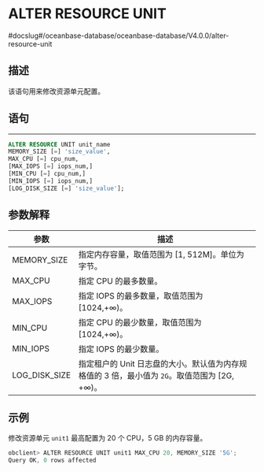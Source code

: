 # ALTER RESOURCE UNIT

#docslug#/oceanbase-database/oceanbase-database/V4.0.0/alter-resource-unit


## 描述


该语句用来修改资源单元配置。

## 语句
-----------------------

```sql
ALTER RESOURCE UNIT unit_name
MEMORY_SIZE [=] 'size_value',
MAX_CPU [=] cpu_num,
[MAX_IOPS [=] iops_num,]
[MIN_CPU [=] cpu_num,]
[MIN_IOPS [=] iops_num,]
[LOG_DISK_SIZE [=] 'size_value'];
```



## 参数解释




|       参数        |                            描述                            |
|-----------------|----------------------------------------------------------|
| MEMORY_SIZE  | 指定内存容量，取值范围为 \[1, 512M\]。单位为字节。|
| MAX_CPU         | 指定 CPU 的最多数量。                                                       |
| MAX_IOPS        | 指定 IOPS 的最多数量，取值范围为 \[1024,+∞)。                                       |
| MIN_CPU         | 指定 CPU 的最少数量，取值范围为 \[1024,+∞)。                                                       |
| MIN_IOPS        | 指定 IOPS 的最少数量。                                                      |
| LOG_DISK_SIZE | 指定租户的 Unit 日志盘的大小。默认值为内存规格值的 3 倍，最小值为 `2G`。取值范围为 \[2G, +∞)。|



示例
-----------------------

修改资源单元 `unit1` 最高配置为 20 个 CPU，5 GB 的内存容量。

```javascript
obclient> ALTER RESOURCE UNIT unit1 MAX_CPU 20, MEMORY_SIZE '5G';
Query OK, 0 rows affected
```
